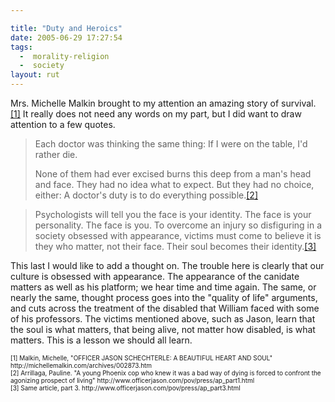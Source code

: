 ```yaml
---

title: "Duty and Heroics"
date: 2005-06-29 17:27:54
tags:
  -  morality-religion
  -  society
layout: rut
---
```


<p>Mrs. Michelle Malkin brought to my attention an amazing story of survival.<a href="http://michellemalkin.com/archives/002873.htm">[1]</a>  It really does not need any words on my part, but I did want to draw attention to a few quotes.</p>

<blockquote><p>Each doctor was thinking the same thing: If I were on the table, I'd rather die.</p>

<p>None of them had ever excised burns this deep from a man's head and face. They had no idea what to expect.  But they had no choice, either: A doctor's duty is to do everything possible.<a href="http://www.officerjason.com/pov/press/ap_part1.html">[2]</a></p></blockquote>

<blockquote>Psychologists will tell you the face is your identity. The face is your personality. The face is you. To overcome an injury so disfiguring in a society obsessed with appearance, victims must come to believe it is they who matter, not their face. Their soul becomes their identity.<a href="http://www.officerjason.com/pov/press/ap_part3.html">[3]</a></blockquote>

<p>This last I would like to add a thought on.  The trouble here is clearly that our culture is obsessed with appearance.  The appearance of the canidate matters as well as his platform; we hear time and time again.  The same, or nearly the same, thought process goes into the "quality of life" arguments, and cuts across the treatment of the disabled that William faced with some of his professors.  The victims mentioned above, such as Jason, learn that the soul is what matters, that being alive, not matter how disabled, is what matters.  This is a lesson we should all learn.</p>

<font size="-2">
[1] Malkin, Michelle, "OFFICER JASON SCHECHTERLE: A BEAUTIFUL HEART AND SOUL" http://michellemalkin.com/archives/002873.htm <br  />
[2] Arrillaga, Pauline.  "A young Phoenix cop who knew it was a bad way of dying is forced to confront the agonizing prospect of living"  http://www.officerjason.com/pov/press/ap_part1.html <br  />
[3] Same article, part 3.  http://www.officerjason.com/pov/press/ap_part3.html
</font>

